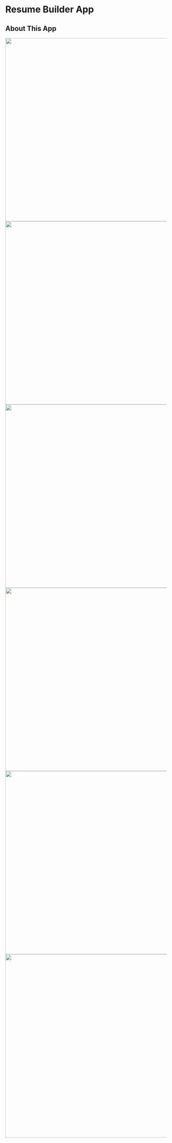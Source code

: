 # Resume Builder App

## About This App

<img src="" style=" height:570px; " data-target="animated-image.originalImage"><img src="" style=" height:570px; " data-target="animated-image.originalImage">
<img src="" style=" height:570px; " data-target="animated-image.originalImage">
<img src="" style=" height:570px; " data-target="animated-image.originalImage">
<img src="" style=" height:570px; " data-target="animated-image.originalImage">
<img src="" style=" height:570px; " data-target="animated-image.originalImage">
